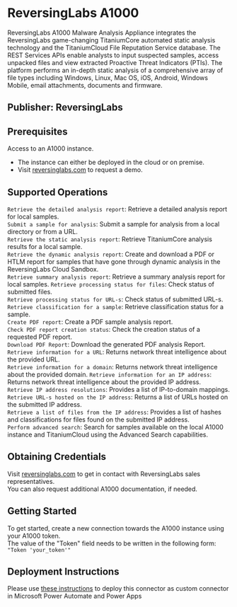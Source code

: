 # ReversingLabs A1000
ReversingLabs A1000 Malware Analysis Appliance integrates the ReversingLabs game-changing TitaniumCore automated static analysis technology and the TitaniumCloud File Reputation Service database. The REST Services APIs enable analysts to input suspected samples, access unpacked files and view extracted Proactive Threat Indicators (PTIs). The platform performs an in-depth static analysis of a comprehensive array of file types including Windows, Linux, Mac OS, iOS, Android, Windows Mobile, email attachments, documents and firmware.

## Publisher: ReversingLabs

## Prerequisites
Access to an A1000 instance.
- The instance can either be deployed in the cloud or on premise.
- Visit [reversinglabs.com](https://www.reversinglabs.com/products/malware-threat-hunting-and-investigations) to request a demo.

## Supported Operations
`Retrieve the detailed analysis report`: Retrieve a detailed analysis report for local samples.  
`Submit a sample for analysis`: Submit a sample for analysis from a local directory or from a URL.  
`Retrieve the static analysis report`: Retrieve TitaniumCore analysis results for a local sample.  
`Retrieve the dynamic analysis report`: Create and download a PDF or HTLM report for samples that have gone through dynamic analysis in the ReversingLabs Cloud Sandbox.  
`Retrieve summary analysis report`: Retrieve a summary analysis report for local samples.
`Retrieve processing status for files`: Check status of submitted files.  
`Retrieve processing status for URL-s`: Check status of submitted URL-s.  
`Retrieve classification for a sample`: Retrieve classification status for a sample.  
`Create PDF report`: Create a PDF sample analysis report.    
`Check PDF report creation status`: Check the creation status of a requested PDF report.  
`Download PDF Report`: Download the generated PDF analysis Report.  
`Retrieve information for a URL`: Returns network threat intelligence about the provided URL.  
`Retrieve information for a domain`: Returns network threat intelligence about the provided domain.
`Retrieve information for an IP address`: Returns network threat intelligence about the provided IP address.  
`Retrieve IP address resolutions`: Provides a list of IP-to-domain mappings.  
`Retrieve URL-s hosted on the IP address`: Returns a list of URLs hosted on the submitted IP address.  
`Retrieve a list of files from the IP address`: Provides a list of hashes and classifications for files found on the submitted IP address.  
`Perform advanced search`: Search for samples available on the local A1000 instance and TitaniumCloud using the Advanced Search capabilities.  

## Obtaining Credentials
Visit [reversinglabs.com](https://www.reversinglabs.com/products/malware-threat-hunting-and-investigations) to get in contact with ReversingLabs sales representatives.​  
You can also request additional A1000 documentation, if needed.

## Getting Started
To get started, create a new connection towards the A1000 instance using your A1000 token.  
The value of the "Token" field needs to be written in the following form: `"Token 'your_token'"`

## Deployment Instructions
Please use [these instructions](https://docs.microsoft.com/en-us/connectors/custom-connectors/paconn-cli) to deploy this connector as custom connector in Microsoft Power Automate and Power Apps

